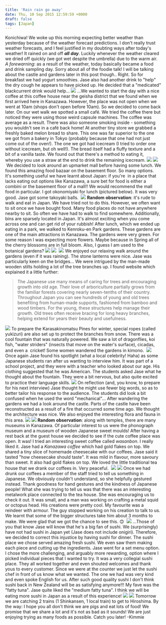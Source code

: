 ```yaml
---
title: 'Rain rain go away'
date: Thu, 10 Sep 2015 12:59:59 +0000
draft: false
tags: [Japan]
---
```


Konichiwa! We woke up this morning expecting better weather than yesterday because of the weather forecast predictions. I don't really trust weather forecasts, and I feel justified in my doubting ways after today's weather! It rained on and off **_all_** _**day**_. Luckily whenever the weather cleared we dried off quickly (we got wet despite the umbrella) due to the warm air. _A_ _forewarning_: as a result of the weather, today basically became a food and drink sampling day. Sorry about all of the foodie talk! I will be talking about the castle and gardens later in this post though.. Right. So for breakfast we had yogurt smoothies. Jase also had another drink to "help" the dry cough he appears to have picked up. He decided that a "medicated" blackcurrent drink would help... [![](https://jovialdragon.files.wordpress.com/2015/09/img_1037.jpg)](https://jovialdragon.files.wordpress.com/2015/09/img_1037.jpg) ...We wanted to start the day with a nice coffee at this coffee house near the geisha district that we found when we first arrived here in Kanazawa. However, the place was not open when we went at 10am (shops don't open before 10am). So we decided to come back later. On our wet walk we spotted a small café. We tried the coffee there but noticed they were using those weird capsule machines. The coffee was average as a result. There was also someone smoking inside - something you wouldn't see in a café back home! At another tiny store we grabbed a freshly baked melon bread to share. This one was far superior to the one we got from a bakery in Tokyo (probably because that one had not just come out of the oven!). The one we got had icecream (I tried to order one without icecream, but oh well!). The bread itself had a fluffy texture and a bit of a vanilla taste. We found out that there's a method to eating it, whereby you use a straw at the end to drink the remaining icecream. [![](https://jovialdragon.files.wordpress.com/2015/09/img_1039.jpg)](https://jovialdragon.files.wordpress.com/2015/09/img_1039.jpg) [![](https://jovialdragon.files.wordpress.com/2015/09/img_1040.jpg)](https://jovialdragon.files.wordpress.com/2015/09/img_1040.jpg) We decided to look around an upmarket mall before having some lunch. We found this amazing food bazaar on the basement floor. So many options. It's something useful we have learnt about Japan: if you're  in a place that lacks eating out options like Kanazawa, a sure bet for food is either a combini or the basement floor of a mall!! We would recommend the mall food in particular. I got okonomiyaki for lunch (pictured below). It was very good. Jase got some takoyaki balls.  [![](https://jovialdragon.files.wordpress.com/2015/09/img_1042-0.jpg)](https://jovialdragon.files.wordpress.com/2015/09/img_1042-0.jpg) **Random** **observation**: it's rude to walk and eat in Japan. We have tried not to do this. However, we often want to sit once we have bought food. Many food places do not have anywhere nearby to sit. So often we have had to walk to find somewhere. Additionally, bins are sparsely located in Japan. It's almost exciting when you come across one and can get rid of your rubbish! After lunch, which we ended up eating in a park, we walked to Kenroku-en Park gardens. These gardens are one of the main attractions in Kanazawa. The gardens were very green. For some reason I was expecting more flowers. Maybe because in Spring all of the cherry blossoms are in full bloom. Also, I guess I am used to the botanical gardens? [![](https://jovialdragon.files.wordpress.com/2015/09/img_1044.jpg)](https://jovialdragon.files.wordpress.com/2015/09/img_1044.jpg) [![](https://jovialdragon.files.wordpress.com/2015/09/img_1045.jpg)](https://jovialdragon.files.wordpress.com/2015/09/img_1045.jpg)  [![](https://jovialdragon.files.wordpress.com/2015/09/img_1048.jpg)](https://jovialdragon.files.wordpress.com/2015/09/img_1048.jpg) We enjoyed our relaxing walk around the gardens (even if it was raining). The stone lanterns were nice. Jase was particularly keen on the bridges... We were intrigued by the man-made wooden stilts holding a lot of the tree branches up. I found website which explained it a little further:

> The Japanese use many means of caring for trees and encouraging growth into old age. Their love of arboriculture partially grows from the familiar forests covering nearly seven-tenths of their country. Throughout Japan you can see hundreds of young and old trees benefiting from human-made supports, fashioned from bamboo and wood timbers. For the young, these structures help manage their growth. Old trees often receive bracing for long heavy branches, helping extend for years their beauty and usefulness.

[![](https://jovialdragon.files.wordpress.com/2015/09/img_1046.jpg)](https://jovialdragon.files.wordpress.com/2015/09/img_1046.jpg) To prepare the Karasakinomatsu Pines for winter, special ropes (called yukizuri) are also set up to protect the branches from snow. There was a cool fountain that was naturally powered. We saw a lot of dragonflies, koi fish, "water striders" (insects that move on the water's surface), cicadas, and even a  cricket! Some women wandered the gardens in kimono.  [![](https://jovialdragon.files.wordpress.com/2015/09/img_1050.jpg)](https://jovialdragon.files.wordpress.com/2015/09/img_1050.jpg) Once again Jase found his spotlight (what a local celebrity! Haha) as some Japanese students ran after us wanting to interview him. It was part of a school project, and they were with a teacher who looked about our age. His clothing suggested that he was American. The students asked Jase what he thought about the fountain. They were a bit nervous, but also quite excited to practice their language skills. [![](https://jovialdragon.files.wordpress.com/2015/09/img_1056.jpg)](https://jovialdragon.files.wordpress.com/2015/09/img_1056.jpg) On reflection (and, you know, to prepare for his next interview) Jase thought he might use fewer big words, so as to better tailor his response to the audience. The students did look a bit confused when he used the word "mechanical"... After wandering the gardens we had a look around the castle. Parts of the castle have been reconstructed as a result of a fire that occurred some time ago. We thought the architecture was nice. We also enjoyed the interesting flora and fauna in this area. [![](https://jovialdragon.files.wordpress.com/2015/09/img_1058.jpg)](https://jovialdragon.files.wordpress.com/2015/09/img_1058.jpg) [![](https://jovialdragon.files.wordpress.com/2015/09/img_1061.jpg)](https://jovialdragon.files.wordpress.com/2015/09/img_1061.jpg) **Random** **observation**: along with temples, there are many museums in Kanazawa. Of particular interest to us were the phonograph museum and a museum of wooden Japanese sweet moulds! After having a rest back at the guest house we decided to see if the cute coffee place was open. It was! I tried an interesting sweet coffee called _wasanbon_. I really liked it. Jase had a _Kanazawa_ _coffee_ which had gold flakes on top. We shared a tiny slice of homemade cheesecake with our coffees. Jase said it tasted "how cheesecake should taste". It was mild in flavour, more savoury than sweet. It also had gold flakes on top. We loved the little traditional tea house that we drank our coffees in. Very peaceful.  [![](https://jovialdragon.files.wordpress.com/2015/09/img_1066.jpg)](https://jovialdragon.files.wordpress.com/2015/09/img_1066.jpg) [![](https://jovialdragon.files.wordpress.com/2015/09/img_1068.jpg)](https://jovialdragon.files.wordpress.com/2015/09/img_1068.jpg) Once we had drunk our coffees a member of the staff tried to tell us something in Japanese. We obviously couldn't understand, so she helpfully gestured instead. Thank goodness for hand gestures and the kindness of Japanese people! What she was trying to tell us was that there was an interesting metalwork place connected to the tea house. She was encouraging us to check it out. It was small, and a man was working on crafting a metal squid or octopus head. His creations were pretty cool. My favourite was a reindeer with armour. The guy stopped working on his creation to talk to us. We learnt that some of the bigger structures take him about 3 months to make. We were glad that we got the chance to see this. 😊  [![](https://jovialdragon.files.wordpress.com/2015/09/img_1072.jpg)](https://jovialdragon.files.wordpress.com/2015/09/img_1072.jpg) ...Those of you that know Jase will know that he's a big fan of sushi. We (surprisingly) have not had sushi in Japan yet (Jase does not include onigiri). Therefore, we decided to correct this injustice by having sushi for dinner. The sushi place we chose served amazing fresh sushi. We even saw them making each piece and cutting up the ingredients. Jase went for a set menu option. I chose the more challenging, and arguably more rewarding, option where I picked individual pieces that I wanted to try. It was a very collegial sushi place. They all worked together and even shouted welcomes and thank yous to every customer. Since we were at the counter we just let the sushi chef in front of us know what we wanted. The one we had was very kind and even spoke English for us. After such good quality sushi I don't think sushi back in New Zealand will be as satisfying anymore!!! My fave was the "fatty tuna". Jase quite liked the "medium fatty tuna". I think we will be eating more sushi in Japan as a result of this experience! [![](https://jovialdragon.files.wordpress.com/2015/09/img_1074.jpg)](https://jovialdragon.files.wordpress.com/2015/09/img_1074.jpg) [![](https://jovialdragon.files.wordpress.com/2015/09/img_1073.jpg)](https://jovialdragon.files.wordpress.com/2015/09/img_1073.jpg) Tomorrow we are catching 2 trains (1 Shinkansen, 1 local train) to get to Hiroshima. By the way: I hope you all don't think we are pigs and eat lots of food! We promise that we share a lot and it's not as bad as it sounds! We are just enjoying trying as many foods as possible. Catch you later! -Kimmie